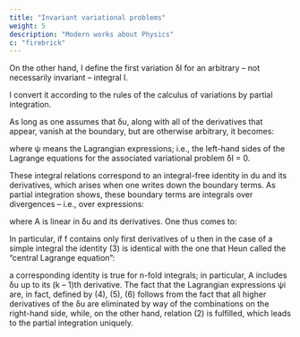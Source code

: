 ```yaml
---
title: "Invariant variational problems"
weight: 5
description: "Modern works about Physics"
c: "firebrick"
---
```




On the other hand, I define the first variation δI for an arbitrary – not necessarily invariant – integral I.

I convert it according to the rules of the calculus of variations by partial integration. 

As long as one assumes that δu, along with all of the derivatives that appear, vanish at the boundary, but are otherwise arbitrary, it becomes:

<!-- δI = ∫ ⋯ ∫ δ f dx = ∫ ⋯ ∫  ∑ψ i  x, u,
(2)

∂u


,⋯  δ ui  dx ,
∂x -->

where ψ means the Lagrangian expressions; i.e., the left-hand sides of the Lagrange equations for the associated variational problem δI = 0.

These integral relations correspond to an integral-free identity in du and its derivatives, which arises when one writes down the boundary terms. As partial integration shows, these boundary terms are integrals over divergences – i.e., over expressions:

<!-- Div A =
∂A
∂A1
+⋯ + n ,
∂x1
∂xn -->

where A is linear in δu and its derivatives. One thus comes to:

<!-- ∑ ψi δui = δf + Div A.
(3) -->

In particular, if f contains only first derivatives of u then in the case of a simple integral
the identity (3) is identical with the one that Heun called the “central Lagrange equation”:

<!-- ∑ ψi δui = δf − d  ∑ ∂f δ ui 

(4)
dx 

∂ui′

dui 

 ui′ = dx  ,


while for a n-fold integral, (3) goes to:

∑ ψi δui = δf − ∂  ∑ ∂∂fu δ ui  − ... − ∂  ∑ ∂∂fu δ ui  .
∂x1  ∂ i
∂xn  ∂ i

∂x1
∂xn

(5)
For a simple integral and κ derivatives with respect to u, (3) is given by:
∑ ψi δui = δf −
(6)
−

 2  ∂f
 κ  ∂f
d   1 ∂f
(1)
(κ −1) 
∑    (1) δ ui +   (2) δ ui + ⋯ +   (κ ) δ ui   +
dx   1 ∂ui
 1  ∂ui
 1  ∂ui
 Noether – Invariant variational problems
+
4
 
 3  ∂f
 κ  ∂f
d 2    2  ∂f
δ ui +   (3) δ ui(1) + ⋯ +   (κ ) δ ui(κ − 2)   + ...
2 ∑   
(2)
dx    2  ∂ui
 2  ∂ui
 2  ∂ui
 
+ (−1)n

d κ   κ  ∂f
δ ui  ,
κ ∑  
(κ )
dx   κ  ∂ui
 -->

a corresponding identity is true for n-fold integrals; in particular, A includes δu up to its (k – 1)th derivative. The fact that the Lagrangian expressions ψi are, in fact, defined by (4), (5), (6) follows from the fact that all higher derivatives of the δu are eliminated by way of the combinations on the right-hand side, while, on the other hand, relation (2) is fulfilled, which leads to the partial integration uniquely.


